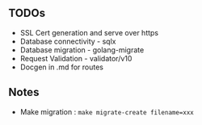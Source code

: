 ## TODOs

-   SSL Cert generation and serve over https
-   Database connectivity - sqlx
-   Database migration - golang-migrate
-   Request Validation - validator/v10
-   Docgen in .md for routes

## Notes

-   Make migration : `make migrate-create filename=xxx`
